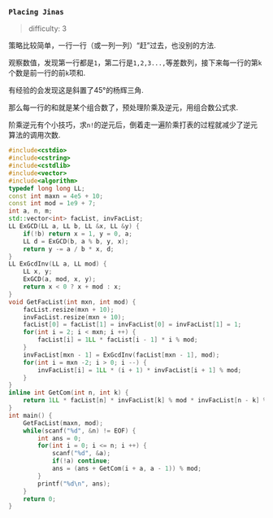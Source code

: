 ### `Placing Jinas`

> difficulty: 3

策略比较简单，一行一行（或一列一列）“赶”过去，也没别的方法.

观察数值，发现第一行都是`1`，第二行是`1,2,3...,`等差数列，接下来每一行的第`k`个数是前一行的前`k`项和.

有经验的会发现这是斜置了45°的杨辉三角.

那么每一行的和就是某个组合数了，预处理阶乘及逆元，用组合数公式求.

阶乘逆元有个小技巧，求`n!`的逆元后，倒着走一遍阶乘打表的过程就减少了逆元算法的调用次数.

```cpp
#include<cstdio>
#include<cstring>
#include<cstdlib>
#include<vector>
#include<algorithm>
typedef long long LL;
const int maxn = 4e5 + 10;
const int mod = 1e9 + 7;
int a, n, m;
std::vector<int> facList, invFacList;
LL ExGCD(LL a, LL b, LL &x, LL &y) {
    if(!b) return x = 1, y = 0, a;
    LL d = ExGCD(b, a % b, y, x);
    return y -= a / b * x, d; 
}
LL ExGcdInv(LL a, LL mod) {
    LL x, y;
    ExGCD(a, mod, x, y);
    return x < 0 ? x + mod : x;
}
void GetFacList(int mxn, int mod) {
    facList.resize(mxn + 10);
    invFacList.resize(mxn + 10);
    facList[0] = facList[1] = invFacList[0] = invFacList[1] = 1;
    for(int i = 2; i < mxn; i ++) {
        facList[i] = 1LL * facList[i - 1] * i % mod;
    }
    invFacList[mxn - 1] = ExGcdInv(facList[mxn - 1], mod);
    for(int i = mxn -2; i > 0; i --) {
        invFacList[i] = 1LL * (i + 1) * invFacList[i + 1] % mod;
    }
}
inline int GetCom(int n, int k) {
    return 1LL * facList[n] * invFacList[k] % mod * invFacList[n - k] % mod;
}
int main() {
    GetFacList(maxn, mod);
    while(scanf("%d", &n) != EOF) {
        int ans = 0;
        for(int i = 0; i <= n; i ++) {
            scanf("%d", &a);
            if(!a) continue;
            ans = (ans + GetCom(i + a, a - 1)) % mod;
        }
        printf("%d\n", ans);
    }
    return 0;
}
```

